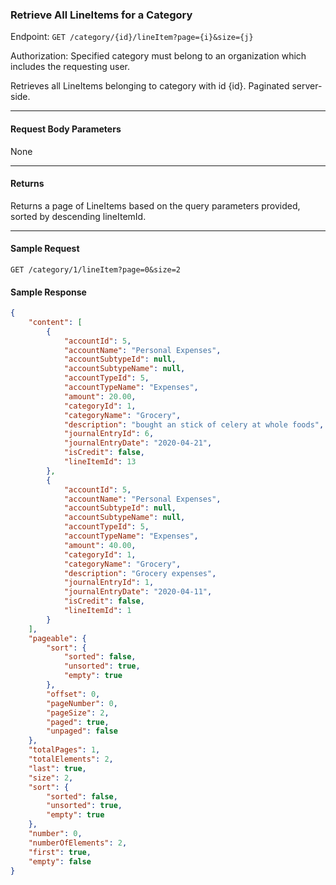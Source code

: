 ### Retrieve All LineItems for a Category
Endpoint: `GET /category/{id}/lineItem?page={i}&size={j}`

Authorization: Specified category must belong to an organization which includes the requesting user.

Retrieves all LineItems belonging to category with id {id}. Paginated server-side.
___
#### Request Body Parameters
None
___
#### Returns
Returns a page of LineItems based on the query parameters provided, sorted by descending lineItemId.
___

#### Sample Request
`GET /category/1/lineItem?page=0&size=2`
<br />

#### Sample Response
```json 
{
    "content": [
        {
            "accountId": 5,
            "accountName": "Personal Expenses",
            "accountSubtypeId": null,
            "accountSubtypeName": null,
            "accountTypeId": 5,
            "accountTypeName": "Expenses",
            "amount": 20.00,
            "categoryId": 1,
            "categoryName": "Grocery",
            "description": "bought an stick of celery at whole foods",
            "journalEntryId": 6,
            "journalEntryDate": "2020-04-21",
            "isCredit": false,
            "lineItemId": 13
        },
        {
            "accountId": 5,
            "accountName": "Personal Expenses",
            "accountSubtypeId": null,
            "accountSubtypeName": null,
            "accountTypeId": 5,
            "accountTypeName": "Expenses",
            "amount": 40.00,
            "categoryId": 1,
            "categoryName": "Grocery",
            "description": "Grocery expenses",
            "journalEntryId": 1,
            "journalEntryDate": "2020-04-11",
            "isCredit": false,
            "lineItemId": 1
        }
    ],
    "pageable": {
        "sort": {
            "sorted": false,
            "unsorted": true,
            "empty": true
        },
        "offset": 0,
        "pageNumber": 0,
        "pageSize": 2,
        "paged": true,
        "unpaged": false
    },
    "totalPages": 1,
    "totalElements": 2,
    "last": true,
    "size": 2,
    "sort": {
        "sorted": false,
        "unsorted": true,
        "empty": true
    },
    "number": 0,
    "numberOfElements": 2,
    "first": true,
    "empty": false
}
```

